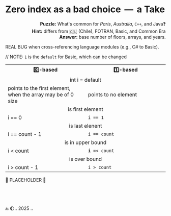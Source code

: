 # Zero index as a bad choice &thinsp;&mdash;&thinsp; a&nbsp;Take

<div align="right"><b>Puzzle:</b> What's common for <i>Paris</i>, <i>Australia</i>, <code>C++</code>, and Java❓</div>
<div align="right"><b>Hint:</b> differs from 🇨🇱 (Chile), FOTRAN, Basic, and Common Era</div>
<div align="right"><b>Answer:</b> base number of floors, arrays, and years.</div>


REAL BUG when cross-referencing language modules (e.g., C# to Basic).

// NOTE: `1` is the `default` for Basic, which can be changed

<table><tr><th width="50%">0️⃣-based</th><th width="50%">1️⃣-based</th></tr>
<tr><td colspan="2" align="center">int i = default</td></tr>
<tr><td>points to the first element, when the array may be of 0 size</td><td>points to no element</td></tr>
<tr><td colspan="2" align="center">is first element </td></tr>
<tr><td>i == 0</td><td><code>i == 1</code></td></tr>
<tr><td colspan="2" align="center">is last elenent</td></tr>
<tr><td>i == count - 1</td><td><code>i == count</code></td></tr>
<tr><td colspan="2" align="center">is in upper bound</td></tr>
<tr><td>i < count</td><td><code><b>i</b> =< count</code></td></tr>
<tr><td colspan="2" align="center">is over bound</td></tr>
<tr><td>i > count - 1</td><td><code>i > count</code></td></tr>
</table>

🚧 PLACEHOLDER 🚧

## &nbsp;

🔚 🌔.. 2025 ..
